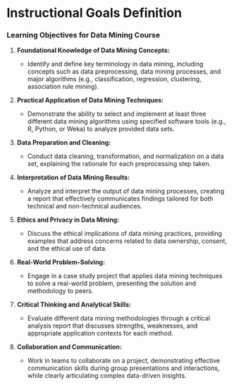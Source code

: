 Instructional Goals Definition
==============================

### Learning Objectives for Data Mining Course

1. **Foundational Knowledge of Data Mining Concepts:**
   - Identify and define key terminology in data mining, including concepts such as data preprocessing, data mining processes, and major algorithms (e.g., classification, regression, clustering, association rule mining).

2. **Practical Application of Data Mining Techniques:**
   - Demonstrate the ability to select and implement at least three different data mining algorithms using specified software tools (e.g., R, Python, or Weka) to analyze provided data sets.

3. **Data Preparation and Cleaning:**
   - Conduct data cleaning, transformation, and normalization on a data set, explaining the rationale for each preprocessing step taken.

4. **Interpretation of Data Mining Results:**
   - Analyze and interpret the output of data mining processes, creating a report that effectively communicates findings tailored for both technical and non-technical audiences.

5. **Ethics and Privacy in Data Mining:**
   - Discuss the ethical implications of data mining practices, providing examples that address concerns related to data ownership, consent, and the ethical use of data.

6. **Real-World Problem-Solving:**
   - Engage in a case study project that applies data mining techniques to solve a real-world problem, presenting the solution and methodology to peers.

7. **Critical Thinking and Analytical Skills:**
   - Evaluate different data mining methodologies through a critical analysis report that discusses strengths, weaknesses, and appropriate application contexts for each method.

8. **Collaboration and Communication:**
   - Work in teams to collaborate on a project, demonstrating effective communication skills during group presentations and interactions, while clearly articulating complex data-driven insights.